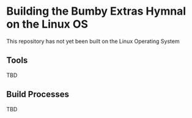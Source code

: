 # Building the Bumby Extras Hymnal on the Linux OS
This repository has not yet been built on the Linux Operating System

## Tools

TBD

## Build Processes

TBD